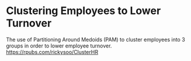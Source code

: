 # Clustering Employees to Lower Turnover

The use of Partitioning Around Medoids (PAM) to cluster employees into 3 groups in order to lower employee turnover.  
https://rpubs.com/rickysoo/ClusterHR
